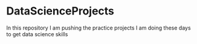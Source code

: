 # DataScienceProjects
In this repository I am pushing the practice projects I am doing these days to get data science skills

